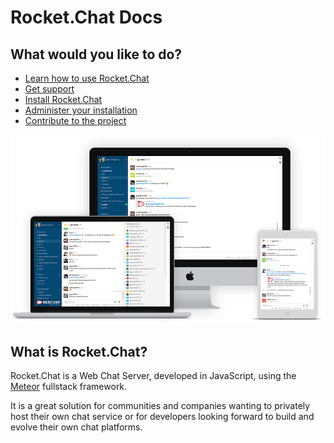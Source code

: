 # Rocket.Chat Docs
## What would you like to do?

* [Learn how to use Rocket.Chat](/../../../user-guides/)
* [Get support](/../../../getting-support/)
* [Install Rocket.Chat](/../../../installation/)
* [Administer your installation](/../../../administrator-guides/)
* [Contribute to the project](/../../../contributing/)

![image](mockup.png)

## What is Rocket.Chat?

Rocket.Chat is a Web Chat Server, developed in JavaScript, using the [Meteor](https://www.meteor.com/install) fullstack framework.

It is a great solution for communities and companies wanting to privately host their own chat service or for developers looking forward to build and evolve their own chat platforms.
